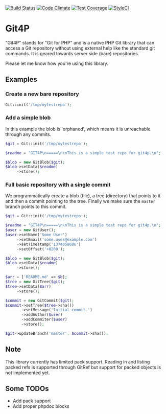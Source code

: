 [![Build Status](https://travis-ci.org/git4p/git4p.svg?branch=master)](https://travis-ci.org/git4p/git4p)
[![Code Climate](https://codeclimate.com/github/git4p/git4p/badges/gpa.svg)](https://codeclimate.com/github/git4p/git4p)
[![Test Coverage](https://codeclimate.com/github/git4p/git4p/badges/coverage.svg)](https://codeclimate.com/github/git4p/git4p/coverage)
[![StyleCI](https://styleci.io/repos/35836750/shield)](https://styleci.io/repos/35836750)

Git4P
=====

"Git4P" stands for "Git for PHP" and is a native PHP Git library that can access
a Git repository without using external help like the standard git commands. It
is geared towards server side (bare) repositories.

Please let me know how you're using this library.

Examples
--------

### Create a new bare repository

```php
Git::init('/tmp/mytestrepo');
```

### Add a simple blob

In this example the blob is 'orphaned', which means it is unreachable through any
commits.

```php
$git = Git::init('/tmp/mytestrepo');

$readme = "GIT4P\n=====\n\nThis is a simple test repo for git4p.\n";

$blob = new GitBlob($git);
$blob->setData($readme)
     ->store();
```

### Full basic repository with a single commit

We programmatically create a blob (file), a tree (directory) that points to it
and then a commit pointing to the tree. Finally we make sure the `master` branch
points to this commit.

```php
$git = Git::init('/tmp/mytestrepo');

$readme = "GIT4P\n=====\n\nThis is a simple test repo for git4p.\n";
$user = new GitUser();
$user->setName('Some User')
     ->setEmail('some.user@example.com')
     ->setTimestamp('1374058686')
     ->setOffset('+0200');

$blob = new GitBlob($git);
$blob->setData($readme)
     ->store();

$arr = ['README.md' => $b];
$tree = new GitTree($git);
$tree->setData($arr)
     ->store();

$commit = new GitCommit($git);
$commit->setTree($tree->sha())
       ->setMessage('Initial commit.')
       ->addAuthor($user)
       ->addCommiter($user)
       ->store();

$git->updateBranch('master', $commit->sha());
```

Note
----

This library currently has limited pack support. Reading in and listing packed
refs is supported through GitRef but support for packed objects is not implemented
yet.

Some TODOs
----------

- Add pack support
- Add proper phpdoc blocks
